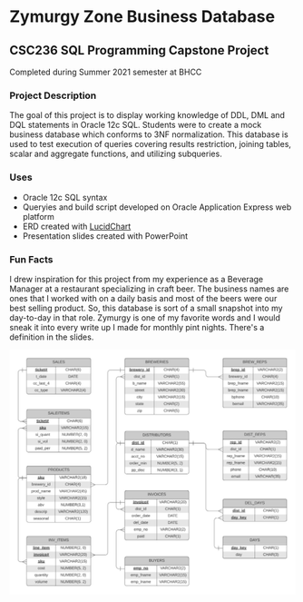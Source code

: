 # Zymurgy Zone Business Database
## CSC236 SQL Programming Capstone Project

Completed during Summer 2021 semester at BHCC

### Project Description

The goal of this project is to display working knowledge of DDL, DML and DQL statements in Oracle 12c SQL. Students were to create a mock business database which conforms to 3NF normalization. This database is used to test execution of queries covering results restriction, joining tables, scalar and aggregate functions, and utilizing subqueries.

### Uses

- Oracle 12c SQL syntax
- Queryies and build script developed on Oracle Application Express web platform
- ERD created with [LucidChart](https://www.lucidchart.com/pages/)
- Presentation slides created with PowerPoint

### Fun Facts

I drew inspiration for this project from my experience as a Beverage Manager at a restaurant specializing in craft beer. The business names are ones that I worked with on a daily basis and most of the beers were our best selling product. So, this database is sort of a small snapshot into my day-to-day in that role. Zymurgy is one of my favorite words and I would sneak it into every write up I made for monthly pint nights. There's a definition in the slides.

![Zymurgy Zone ERD](./images/zymurgyzone_ERD.jpg)